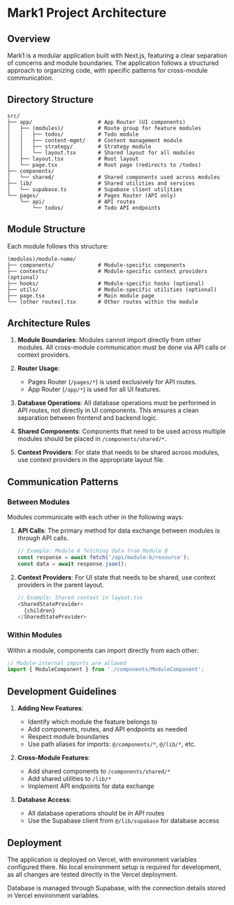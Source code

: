 # Mark1 Project Architecture

## Overview

Mark1 is a modular application built with Next.js, featuring a clear separation of concerns and module boundaries. The application follows a structured approach to organizing code, with specific patterns for cross-module communication.

## Directory Structure

```
src/
├── app/                     # App Router (UI components)
│   ├── (modules)/           # Route group for feature modules
│   │   ├── todos/           # Todo module
│   │   ├── content-mgmt/    # Content management module
│   │   ├── strategy/        # Strategy module
│   │   └── layout.tsx       # Shared layout for all modules
│   ├── layout.tsx           # Root layout
│   └── page.tsx             # Root page (redirects to /todos)
├── components/
│   └── shared/              # Shared components used across modules
├── lib/                     # Shared utilities and services
│   └── supabase.ts          # Supabase client utilities
└── pages/                   # Pages Router (API only)
    └── api/                 # API routes
        └── todos/           # Todo API endpoints
```

## Module Structure

Each module follows this structure:

```
(modules)/module-name/
├── components/              # Module-specific components
├── contexts/                # Module-specific context providers (optional)
├── hooks/                   # Module-specific hooks (optional)
├── utils/                   # Module-specific utilities (optional)
├── page.tsx                 # Main module page
└── [other routes].tsx       # Other routes within the module
```

## Architecture Rules

1. **Module Boundaries**: Modules cannot import directly from other modules. All cross-module communication must be done via API calls or context providers.

2. **Router Usage**:
   - Pages Router (`/pages/*`) is used exclusively for API routes.
   - App Router (`/app/*`) is used for all UI features.

3. **Database Operations**: All database operations must be performed in API routes, not directly in UI components. This ensures a clean separation between frontend and backend logic.

4. **Shared Components**: Components that need to be used across multiple modules should be placed in `/components/shared/*`.

5. **Context Providers**: For state that needs to be shared across modules, use context providers in the appropriate layout file.

## Communication Patterns

### Between Modules

Modules communicate with each other in the following ways:

1. **API Calls**: The primary method for data exchange between modules is through API calls.

   ```typescript
   // Example: Module A fetching data from Module B
   const response = await fetch('/api/module-b/resource');
   const data = await response.json();
   ```

2. **Context Providers**: For UI state that needs to be shared, use context providers in the parent layout.

   ```typescript
   // Example: Shared context in layout.tsx
   <SharedStateProvider>
     {children}
   </SharedStateProvider>
   ```

### Within Modules

Within a module, components can import directly from each other:

```typescript
// Module-internal imports are allowed
import { ModuleComponent } from './components/ModuleComponent';
```

## Development Guidelines

1. **Adding New Features**:
   - Identify which module the feature belongs to
   - Add components, routes, and API endpoints as needed
   - Respect module boundaries
   - Use path aliases for imports: `@/components/*`, `@/lib/*`, etc.

2. **Cross-Module Features**:
   - Add shared components to `/components/shared/*`
   - Add shared utilities to `/lib/*`
   - Implement API endpoints for data exchange

3. **Database Access**:
   - All database operations should be in API routes
   - Use the Supabase client from `@/lib/supabase` for database access

## Deployment

The application is deployed on Vercel, with environment variables configured there. No local environment setup is required for development, as all changes are tested directly in the Vercel deployment.

Database is managed through Supabase, with the connection details stored in Vercel environment variables. 